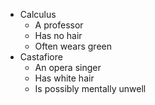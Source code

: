 * Calculus
  * A professor
  * Has no hair
  * Often wears green  
* Castafiore
  * An opera singer
  * Has white hair
  * Is possibly mentally unwell